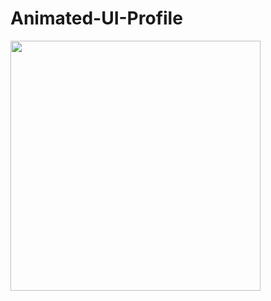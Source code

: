 # Animated-UI-Profile

<img src="user-images.githubusercontent.com/107976020/228187597-3f86e550-3252-40ce-8eb2-b0d73ee26d06.png" width="400px" >

